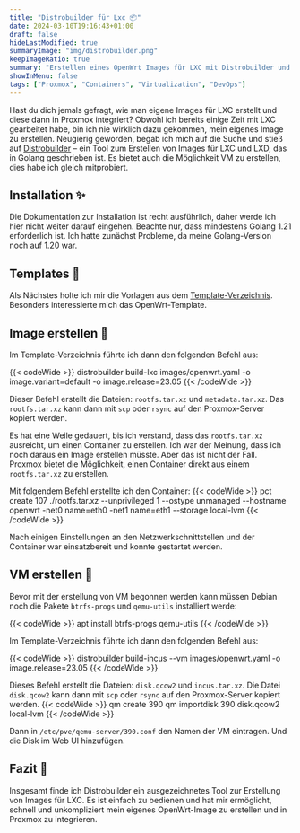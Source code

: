 ```yaml
---
title: "Distrobuilder für Lxc 📦"
date: 2024-03-10T19:16:43+01:00
draft: false
hideLastModified: true
summaryImage: "img/distrobuilder.png"
keepImageRatio: true
summary: "Erstellen eines OpenWrt Images für LXC mit Distrobuilder und einbinden in Proxmox."
showInMenu: false
tags: ["Proxmox", "Containers", "Virtualization", "DevOps"]
---
```


Hast du dich jemals gefragt, wie man eigene Images für LXC erstellt und diese dann in Proxmox integriert?
Obwohl ich bereits einige Zeit mit LXC gearbeitet habe, bin ich nie wirklich dazu gekommen, mein eigenes Image zu erstellen.
Neugierig geworden, begab ich mich auf die Suche und stieß auf [Distrobuilder](https://github.com/lxc/distrobuilder) – ein Tool zum Erstellen von Images für LXC und LXD, das in Golang geschrieben ist. Es bietet auch die Möglichkeit VM zu erstellen, dies habe ich gleich mitprobiert.


## Installation ✨
Die Dokumentation zur Installation ist recht ausführlich, daher werde ich hier nicht weiter darauf eingehen.
Beachte nur, dass mindestens Golang 1.21 erforderlich ist.
Ich hatte zunächst Probleme, da meine Golang-Version noch auf 1.20 war.


## Templates 🧩
Als Nächstes holte ich mir die Vorlagen aus dem [Template-Verzeichnis](https://github.com/lxc/lxc-ci).
Besonders interessierte mich das OpenWrt-Template.

## Image erstellen 🔨

Im Template-Verzeichnis führte ich dann den folgenden Befehl aus:

{{< codeWide >}}
distrobuilder build-lxc images/openwrt.yaml -o image.variant=default -o image.release=23.05 
{{< /codeWide >}}

Dieser Befehl erstellt die Dateien: `rootfs.tar.xz` und `metadata.tar.xz`. Das `rootfs.tar.xz` kann dann mit `scp` oder `rsync` auf den Proxmox-Server kopiert werden.

Es hat eine Weile gedauert, bis ich verstand, dass das `rootfs.tar.xz` ausreicht, um einen Container zu erstellen.
Ich war der Meinung, dass ich noch daraus ein Image erstellen müsste. Aber das ist nicht der Fall. 
Proxmox bietet die Möglichkeit, einen Container direkt aus einem `rootfs.tar.xz` zu erstellen.

Mit folgendem Befehl erstellte ich den Container:
{{< codeWide >}}
pct create 107 ./rootfs.tar.xz --unprivileged 1 --ostype unmanaged --hostname openwrt -net0 name=eth0 -net1 name=eth1 --storage local-lvm
{{< /codeWide >}}

Nach einigen Einstellungen an den Netzwerkschnittstellen und der Container war einsatzbereit und konnte gestartet werden.

## VM erstellen 🔨
Bevor mit der erstellung von VM begonnen werden kann müssen Debian noch die Pakete `btrfs-progs` und `qemu-utils` installiert werde:

{{< codeWide >}}
apt install btrfs-progs qemu-utils
{{< /codeWide >}}

Im Template-Verzeichnis führte ich dann den folgenden Befehl aus:

{{< codeWide >}}
distrobuilder build-incus --vm images/openwrt.yaml -o image.release=23.05
{{< /codeWide >}}

Dieses Befehl erstellt die Dateien: `disk.qcow2` und `incus.tar.xz`. Die Datei `disk.qcow2` kann dann mit `scp` oder `rsync` auf den Proxmox-Server kopiert werden.
{{< codeWide >}}
qm create 390
qm importdisk 390 disk.qcow2 local-lvm
{{< /codeWide >}}

Dann in `/etc/pve/qemu-server/390.conf` den Namen der VM eintragen. 
Und die Disk im Web UI hinzufügen.


## Fazit 🏁
Insgesamt finde ich Distrobuilder ein ausgezeichnetes Tool zur Erstellung von Images für LXC.
Es ist einfach zu bedienen und hat mir ermöglicht, schnell und unkompliziert mein eigenes OpenWrt-Image zu erstellen und in Proxmox zu integrieren.